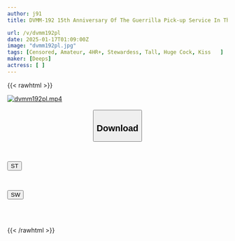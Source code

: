 ```yaml
---
author: j91
title: DVMM-192 15th Anniversary Of The Guerrilla Pick-up Service In The City! Face Revealed! The Best Working Women! Cabin Attendants Of Major Airlines First Public Deep Kiss Edition All 8 People SEX Special! Magic Mirror Service A Beautiful-legged CA In Black Pantyhose Gets Wet From A Deep Kiss With Her Tongue Entangled Intensely, And She Shows Off Her Big Tits Covered In Kisses While Still In Her Uniform...

url: /v/dvmm192pl
date: 2025-01-17T01:09:00Z
image: "dvmm192pl.jpg"
tags: [Censored, Amateur, 4HR+, Stewardess, Tall, Huge Cock, Kiss	]
maker: [Deeps]
actress: [ ]
---
```



{{< rawhtml >}}

<div class="video" data-videoid="Gw8WRygAYlh1Mv8">
    <a href="javascript:;">
        <img src="/v/dvmm192pl/dvmm192pl.jpg" width="WIDTH" height="HEIGHT" alt="dvmm192pl.mp4" loading="lazy">
    </a>
</div>

<script type="text/javascript" src="https://j91.asia/asset/on-demand-st.js"></script>

<br>
  <link rel="stylesheet" href="https://j91.asia/asset/bs5.css">
  
  <center>
  <button class="btn btn-primary" type="button" data-bs-toggle="collapse" data-bs-target=".multi-collapse" aria-expanded="false" aria-controls="multiCollapseExample1 multiCollapseExample2"><h2>Download</h2></button></center>
</p>
<div class="row">
  <div class="col">
    <div class="collapse multi-collapse" id="multiCollapseExample1">
      <div class="card card-body">
	      	      <br>
<div class="buttons">  
<p><a href="/v/dvmm192pl/st.html" target="_blank"><button class="btn-hover color-3"><i class="fa fa-download"></i> ST</button></a></p></div>
    </div>
  </div>
</div>
  <div class="col">
    <div class="collapse multi-collapse" id="multiCollapseExample2">
      <div class="card card-body">
	      <br>
<div class="buttons">
<p><a href="/v/dvmm192pl/sw.html" target="_blank"><button class="btn-hover color-2"><i class="fa fa-download"></i> SW</button></a></p></div>
<br><br>
      </div>
    </div>
  </div>
</div>

{{< /rawhtml >}}